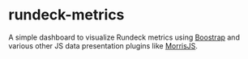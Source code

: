 # rundeck-metrics

A simple dashboard to visualize Rundeck metrics using [Boostrap](http://getbootstrap.com/) and various other JS data presentation plugins like [MorrisJS](http://morrisjs.github.io/morris.js/index.html). 

